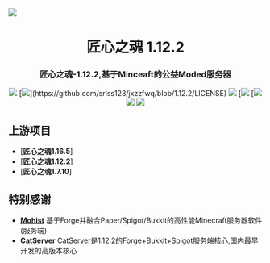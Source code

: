 <img src="1.png">

<div align="center">
  <h1>匠心之魂 1.12.2</h1>

### 匠心之魂-1.12.2,基于Minceaft的公益Moded服务器

[![](https://img.shields.io/github/stars/srlss123/jxzzfwq.svg?label=Stars&logo=github)](https://github.com/srlss123/jxzzfwq/stargazers)
[![](https://img.shields.io/github/license/srlss123/jxzzfwq?)](https://github.com/srlss123/jxzzfwq/blob/1.12.2/LICENSE)
[![](https://img.shields.io/badge/Forge-1.12.2--14.23.5.2855-brightgreen.svg?colorB=26303d&logo=Conda-Forge)](http://files.minecraftforge.net/maven/net/minecraftforge/forge/index_1.12.2.html)
[![](https://img.shields.io/badge/Mohist-1.12.2-brightgreen.svg?colorB=DC3340)
[![](https://img.shields.io/badge/Catserver-1.12.2-brightgreen.svg?colorB=DC3340)
[![](https://img.shields.io/badge/AdoptOpenJDK-8u281-brightgreen.svg?colorB=469C00&logo=java)](https://adoptopenjdk.net/?variant=openjdk8&jvmVariant=hotspot)
[![](https://img.shields.io/badge/Gradle-6.8.1-brightgreen.svg?colorB=469C00&logo=gradle)](https://docs.gradle.org/6.8.1/release-notes.html)

</div>

上游项目
------
* [**匠心之魂1.16.5**]
* [**匠心之魂1.12.2**]
* [**匠心之魂1.7.10**]

特别感谢
-------------
* [**Mohist**](https://github.com/Mohist-Community/Mohist.git) 基于Forge并融合Paper/Spigot/Bukkit的高性能Minecraft服务器软件(服务端)
* [**CatServer**](https://github.com/Luohuayu/CatServer.git) CatServer是1.12.2的Forge+Bukkit+Spigot服务端核心,国内最早开发的高版本核心
